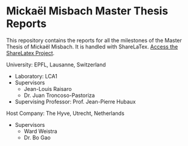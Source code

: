 # Mickaël Misbach Master Thesis Reports
This repository contains the reports for all the milestones of the Master Thesis 
of Mickaël Misbach. It is handled with ShareLaTex. [Access the ShareLatex Project](https://www.sharelatex.com/project/5a8fee486d45194cb04297e5).

University: EPFL, Lausanne, Switzerland
- Laboratory: LCA1
- Supervisors
    - Jean-Louis Raisaro
    - Dr. Juan Troncoso-Pastoriza
- Supervising Professor: Prof. Jean-Pierre Hubaux

Host Company: The Hyve, Utrecht, Netherlands
- Supervisors
    - Ward Weistra
    - Dr. Bo Gao
